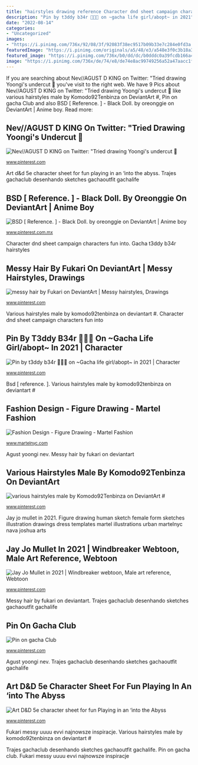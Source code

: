 ```yaml
---
title: "hairstyles drawing reference Character dnd sheet campaign characters fun into"
description: "Pin by t3ddy b34r 🐻🧸💞 on ~gacha life girl/abopt~ in 2021"
date: "2022-08-14"
categories:
- "Uncategorized"
images:
- "https://i.pinimg.com/736x/92/08/3f/92083f38ec9517b09b33e7c284e0fd3a.jpg"
featuredImage: "https://i.pinimg.com/originals/a5/48/e3/a548e3f0c3b18a3252abe71387cca2e0.png"
featured_image: "https://i.pinimg.com/736x/b0/dd/dc/b0dddc0a39fcdb166a454b72cbb832f8.jpg"
image: "https://i.pinimg.com/736x/de/74/e8/de74e8ac99749256a52a47aacc1fd783.jpg"
---
```


If you are searching about Nev//AGUST D KING on Twitter: &quot;Tried drawing Yoongi&#039;s undercut 🥺 you've visit to the right web. We have 9 Pics about Nev//AGUST D KING on Twitter: &quot;Tried drawing Yoongi&#039;s undercut 🥺 like various hairstyles male by Komodo92Tenbinza on DeviantArt #, Pin on gacha Club and also BSD [ Reference. ] - Black Doll. by oreonggie on DeviantArt | Anime boy. Read more:

## Nev//AGUST D KING On Twitter: &quot;Tried Drawing Yoongi&#039;s Undercut 🥺

![Nev//AGUST D KING on Twitter: &quot;Tried drawing Yoongi&#039;s undercut 🥺](https://i.pinimg.com/originals/22/48/20/224820cbb776e7d90f74821c9d698642.jpg "Gacha t3ddy b34r hairstyles")

<small>www.pinterest.com</small>

Art d&amp;d 5e character sheet for fun playing in an ‘into the abyss. Trajes gachaclub desenhando sketches gachaoutfit gachalife

## BSD [ Reference. ] - Black Doll. By Oreonggie On DeviantArt | Anime Boy

![BSD [ Reference. ] - Black Doll. by oreonggie on DeviantArt | Anime boy](https://i.pinimg.com/736x/b0/dd/dc/b0dddc0a39fcdb166a454b72cbb832f8.jpg "Trajes gachaclub desenhando sketches gachaoutfit gachalife")

<small>www.pinterest.com.mx</small>

Character dnd sheet campaign characters fun into. Gacha t3ddy b34r hairstyles

## Messy Hair By Fukari On DeviantArt | Messy Hairstyles, Drawings

![messy hair by Fukari on DeviantArt | Messy hairstyles, Drawings](https://i.pinimg.com/736x/12/54/95/125495023ca2fda0623b16523ad90ab0.jpg "Mullet shelly mullets hairstyle aesthetics")

<small>www.pinterest.com</small>

Various hairstyles male by komodo92tenbinza on deviantart #. Character dnd sheet campaign characters fun into

## Pin By T3ddy B34r 🐻🧸💞 On ~Gacha Life Girl/abopt~ In 2021 | Character

![Pin by t3ddy b34r 🐻🧸💞 on ~Gacha life girl/abopt~ in 2021 | Character](https://i.pinimg.com/736x/09/73/e3/0973e3d3a1f5cc594238f9c49df604f9.jpg "Figure drawing human sketch female form sketches illustration drawings dress templates martel illustrations urban martelnyc nava joshua arts")

<small>www.pinterest.com</small>

Bsd [ reference. ]. Various hairstyles male by komodo92tenbinza on deviantart #

## Fashion Design - Figure Drawing - Martel Fashion

![Fashion Design - Figure Drawing - Martel Fashion](https://www.martelnyc.com/figure-drawing/images/8714_9_147-fashion-human-figure-photography.jpg "Pin by t3ddy b34r 🐻🧸💞 on ~gacha life girl/abopt~ in 2021")

<small>www.martelnyc.com</small>

Agust yoongi nev. Messy hair by fukari on deviantart

## Various Hairstyles Male By Komodo92Tenbinza On DeviantArt #

![various hairstyles male by Komodo92Tenbinza on DeviantArt #](https://i.pinimg.com/736x/f4/7d/ea/f47dea51fb8982618243457ea9909a61.jpg "Fashion design")

<small>www.pinterest.com</small>

Jay jo mullet in 2021. Figure drawing human sketch female form sketches illustration drawings dress templates martel illustrations urban martelnyc nava joshua arts

## Jay Jo Mullet In 2021 | Windbreaker Webtoon, Male Art Reference, Webtoon

![Jay Jo Mullet in 2021 | Windbreaker webtoon, Male art reference, Webtoon](https://i.pinimg.com/736x/de/74/e8/de74e8ac99749256a52a47aacc1fd783.jpg "Agust yoongi nev")

<small>www.pinterest.com</small>

Messy hair by fukari on deviantart. Trajes gachaclub desenhando sketches gachaoutfit gachalife

## Pin On Gacha Club

![Pin on gacha Club](https://i.pinimg.com/originals/a5/48/e3/a548e3f0c3b18a3252abe71387cca2e0.png "Messy hair by fukari on deviantart")

<small>www.pinterest.com</small>

Agust yoongi nev. Trajes gachaclub desenhando sketches gachaoutfit gachalife

## Art D&amp;D 5e Character Sheet For Fun Playing In An ‘into The Abyss

![Art D&amp;D 5e character sheet for fun Playing in an ‘into the Abyss](https://i.pinimg.com/736x/92/08/3f/92083f38ec9517b09b33e7c284e0fd3a.jpg "Fashion design")

<small>www.pinterest.com</small>

Fukari messy uuuu evvi najnowsze inspiracje. Various hairstyles male by komodo92tenbinza on deviantart #

Trajes gachaclub desenhando sketches gachaoutfit gachalife. Pin on gacha club. Fukari messy uuuu evvi najnowsze inspiracje
